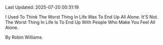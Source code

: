 Last Updated: 2025-07-20 00:31:19

I Used To Think The Worst Thing In Life Was To End Up All Alone. It'S Not. The Worst Thing In Life Is To End Up With People Who Make You Feel All Alone.

By Robin Williams